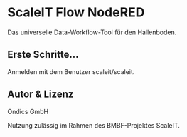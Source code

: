# ScaleIT Flow NodeRED

Das universelle Data-Workflow-Tool für den Hallenboden.

## Erste Schritte...

Anmelden mit  dem Benutzer scaleit/scaleit.

## Autor & Lizenz

Ondics GmbH

Nutzung zulässig im Rahmen des BMBF-Projektes ScaleIT. 

